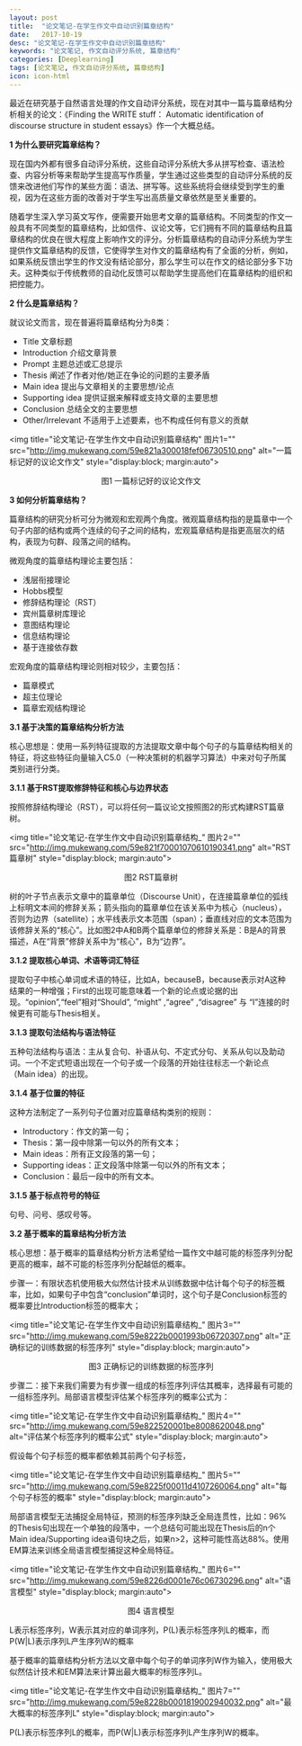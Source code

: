 ```yaml
---
layout: post
title:  "论文笔记-在学生作文中自动识别篇章结构"
date:   2017-10-19
desc: "论文笔记-在学生作文中自动识别篇章结构"
keywords: "论文笔记, 作文自动评分系统, 篇章结构"
categories: [Deeplearning]
tags: [论文笔记, 作文自动评分系统, 篇章结构]
icon: icon-html
---
```


最近在研究基于自然语言处理的作文自动评分系统，现在对其中一篇与篇章结构分析相关的论文：《Finding the WRITE stuff： Automatic identification of discourse structure in student essays》作一个大概总结。

**1 为什么要研究篇章结构？**

现在国内外都有很多自动评分系统，这些自动评分系统大多从拼写检查、语法检查、内容分析等来帮助学生提高写作质量，学生通过这些类型的自动评分系统的反馈来改进他们写作的某些方面：语法、拼写等。这些系统将会继续受到学生的重视，因为在这些方面的改善对于学生写出高质量文章依然是至关重要的。

随着学生深入学习英文写作，便需要开始思考文章的篇章结构。不同类型的作文一般具有不同类型的篇章结构，比如信件、议论文等，它们拥有不同的篇章结构且篇章结构的优良在很大程度上影响作文的评分。分析篇章结构的自动评分系统为学生提供作文篇章结构的反馈，它使得学生对作文的篇章结构有了全面的分析，例如，如果系统反馈出学生的作文没有结论部分，那么学生可以在作文的结论部分多下功夫。这种类似于传统教师的自动化反馈可以帮助学生提高他们在篇章结构的组织和把控能力。

**2 什么是篇章结构？**

就议论文而言，现在普遍将篇章结构分为8类：

* Title 文章标题
* Introduction 介绍文章背景
* Prompt 主题总述或汇总提示
* Thesis 阐述了作者对他/她正在争论的问题的主要矛盾
* Main idea 提出与文章相关的主要思想/论点
* Supporting idea 提供证据来解释或支持文章的主要思想
* Conclusion 总结全文的主要思想
* Other/Irrelevant 不适用于上述要素，也不构成任何有意义的贡献

<img title="论文笔记-在学生作文中自动识别篇章结构" 图片1="" src="http://img.mukewang.com/59e821a300018fef06730510.png" alt="一篇标记好的议论文作文" style="display:block; margin:auto">

<p style="text-align:center">图1 一篇标记好的议论文作文</p>

**3 如何分析篇章结构？**

篇章结构的研究分析可分为微观和宏观两个角度。微观篇章结构指的是篇章中一个句子内部的结构或两个连续的句子之间的结构，宏观篇章结构是指更高层次的结构，表现为句群、段落之间的结构。

微观角度的篇章结构理论主要包括：

* 浅层衔接理论
* Hobbs模型
* 修辞结构理论（RST）
* 宾州篇章树库理论
* 意图结构理论
* 信息结构理论
* 基于连接依存数

宏观角度的篇章结构理论则相对较少，主要包括：

* 篇章模式
* 超主位理论
* 篇章宏观结构理论

**3.1 基于决策的篇章结构分析方法**

核心思想是：使用一系列特征提取的方法提取文章中每个句子的与篇章结构相关的特征，将这些特征向量输入C5.0（一种决策树的机器学习算法）中来对句子所属类别进行分类。

**3.1.1 基于RST提取修辞特征和核心与边界状态**

按照修辞结构理论（RST），可以将任何一篇议论文按照图2的形式构建RST篇章树。

<img title="论文笔记-在学生作文中自动识别篇章结构_" 图片2="" src="http://img.mukewang.com/59e821f70001070610190341.png" alt="RST篇章树" style="display:block; margin:auto">

<p style="text-align:center">图2 RST篇章树</p>

树的叶子节点表示文章中的篇章单位（Discourse Unit），在连接篇章单位的弧线上标明文本间的修辞关系；箭头指向的篇章单位在该关系中为核心（nucleus），否则为边界（satellite）；水平线表示文本范围（span）；垂直线对应的文本范围为该修辞关系的“核心”。比如图2中A和B两个篇章单位的修辞关系是：B是A的背景描述，A在“背景”修辞关系中为“核心”，B为“边界”。

**3.1.2 提取核心单词、术语等词汇特征**

提取句子中核心单词或术语的特征，比如A，becauseB，because表示对A这种结果的一种增强；First的出现可能意味着一个新的论点或论据的出现。“opinion”,“feel”相对“Should”, “might” ,“agree” ,“disagree” 与 “I”连接的时候更有可能与Thesis相关。

**3.1.3 提取句法结构与语法特征**

五种句法结构与语法：主从复合句、补语从句、不定式分句、关系从句以及助动词。一个不定式短语出现在一个句子或一个段落的开始往往标志一个新论点（Main idea）的出现。

**3.1.4 基于位置的特征**

这种方法制定了一系列句子位置对应篇章结构类别的规则：

* Introductory：作文的第一句；
* Thesis：第一段中除第一句以外的所有文本；
* Main ideas：所有正文段落的第一句；
* Supporting ideas：正文段落中除第一句以外的所有文本；
* Conclusion：最后一段中的所有文本。

**3.1.5 基于标点符号的特征**

句号、问号、感叹号等。

**3.2 基于概率的篇章结构分析方法**

核心思想：基于概率的篇章结构分析方法希望给一篇作文中越可能的标签序列分配更高的概率，越不可能的标签序列分配越低的概率。

步骤一：有限状态机使用极大似然估计技术从训练数据中估计每个句子的标签概率，比如，如果句子中包含“conclusion”单词时，这个句子是Conclusion标签的概率要比Introduction标签的概率大；

<img title="论文笔记-在学生作文中自动识别篇章结构_" 图片3="" src="http://img.mukewang.com/59e8222b0001993b06720307.png" alt="正确标记的训练数据的标签序列" style="display:block; margin:auto">

<p style="text-align:center">图3 正确标记的训练数据的标签序列</p>

步骤二：接下来我们需要为有步骤一组成的标签序列评估其概率，选择最有可能的一组标签序列。局部语言模型评估某个标签序列的概率公式为：

<img title="论文笔记-在学生作文中自动识别篇章结构_" 图片4="" src="http://img.mukewang.com/59e822520001be8008620048.png" alt="评估某个标签序列的概率公式" style="display:block; margin:auto">

假设每个句子标签的概率都依赖其前两个句子标签，

<img title="论文笔记-在学生作文中自动识别篇章结构_" 图片5="" src="http://img.mukewang.com/59e8225f00011d4107260064.png" alt="每个句子标签的概率" style="display:block; margin:auto">

局部语言模型无法捕捉全局特征，预测的标签序列缺乏全局连贯性，比如：96%的Thesis句出现在一个单独的段落中，一个总结句可能出现在Thesis后的n个Main idea/Supporting idea语句块之后，如果n>2，这种可能性高达88%。使用EM算法来训练全局语言模型捕捉这种全局特征。

<img title="论文笔记-在学生作文中自动识别篇章结构_" 图片6="" src="http://img.mukewang.com/59e8226d0001e76c06730296.png" alt="语言模型" style="display:block; margin:auto">

<p style="text-align:center">图4 语言模型</p>

L表示标签序列，W表示其对应的单词序列，P(L)表示标签序列L的概率，而P(W|L)表示序列L产生序列W的概率

基于概率的篇章结构分析方法以文章中每个句子的单词序列W作为输入，使用极大似然估计技术和EM算法来计算出最大概率的标签序列L。

<img title="论文笔记-在学生作文中自动识别篇章结构_" 图片7="" src="http://img.mukewang.com/59e8228b0001819002940032.png" alt="最大概率的标签序列L" style="display:block; margin:auto">

P(L)表示标签序列L的概率，而P(W|L)表示标签序列L产生序列W的概率。